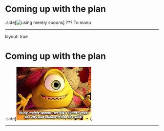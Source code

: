 # Coming up with the plan
.side[![using merely spoons](https://media.giphy.com/media/Is5D12oVRKpMY/giphy.gif)]
???
To manu

---
layout: true
# Coming up with the plan
.side[![using merely spoons](imgs/mike.jpg)]


---
